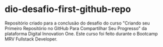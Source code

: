 # dio-desafio-first-github-repo
Repositório criado para a conclusão do desafio do curso "Criando seu Primeiro Repositório no GitHub Para Compartilhar Seu Progresso" da plataforma Digital Innovation One. Este curso foi feito durante o Bootcamp MRV Fullstack Developer.
